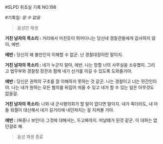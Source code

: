 #SLPD 취조실 기록 NO.198

#기록일: *알 수 없음*

> 음성만 재생

**거친 남자의 목소리 :** 거리에서 미친듯이 뛰어다니는 당신네 경찰관들에게 감사하지 않아, 에반.

**에반 :** 당신이 왜 불만인지 이해할 수 없군. 난 경찰대장이란 말이지.

**거친 남자의 목소리 :** 네가 누군지 알아, 에반. 나는 망할 너의 사무실을 소유했지. 그리고 법무부와 경찰청 장관과 함께 네가 선거를 이길 수 있도록 도와줄거야.

**에반 :** 당신은 권력의 구조를 잘 이해하지 못하는 것 같군. 나는 경찰이고 너는 민간인이야. 나는 내가 원하는 모든 혐의를 뒤집어 씌울 수 있고 네가 할 수 있는 일은 아무것도 없을걸.

**거친 남자의 목소리:** 나와 내 군사평의회가 할 말이 없다면 말이지. 내가 죽더라도, 내 아들 워젤이 대신해서 네가 길거리에 내던져지는 걸 지켜볼 거야.

**에반 :** (짜증나 보인다) 그것에 대해서는, 두고봐야지. 떠날떄가 된것 같군. 이 대화는 없던걸로 해.

> 음성 재생 종료